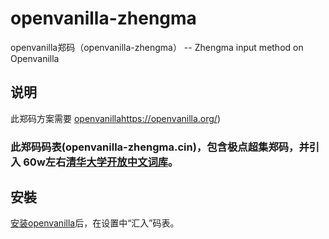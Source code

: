 # openvanilla-zhengma

 openvanilla郑码（openvanilla-zhengma） -- Zhengma input method on Openvanilla


## 说明
此郑码方案需要 [openvanilla](https://openvanilla.org/)https://openvanilla.org/)


### 此郑码码表(openvanilla-zhengma.cin)，包含极点超集郑码，并引入 60w左右[清华大学开放中文词库](http://thuocl.thunlp.org/)。



## 安裝

[安装openvanilla](https://openvanilla.org/)后，在设置中“汇入”码表。  
